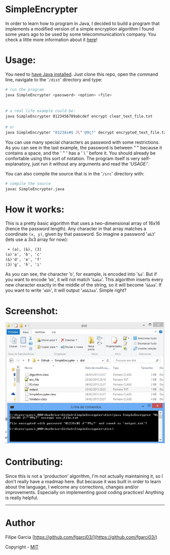 SimpleEncrypter
============
In order to learn how to program in Java, I decided to build a program that implements a modified version of a simple encryption algorithm I found some years ago to be used by some telecommunication’s company.
You check a little more information about it [here](http://filipe-garcia.com/blog/2015/02/encryption-algorithm-in-java)!


Usage:
============
You need to [have Java installed](https://www.java.com/en/download/help/download_options.xml). Just clone this repo, open the command line, navigate to the '<code>/dist</code>' directory and type:
```sh
# run the program
java SimpleEncrypter <password> <option> <file>


# a real life example could be:
java SimpleEncrypter 0123456789abcdef encrypt clear_text_file.txt

# or
java SimpleEncrypter "0123As#$ J\"'@9ç?" decrypt encrypted_text_file.txt
```
You can use many special characters as password with some restrictions. As you can see in the last example, the password is between " " because it contains a space, and the ' " ' has a ' \ ' before it. You should already be confortable using this sort of notation. The program itself is very self-explanatory, just run it without any arguments and read the '*USAGE:*'.

You can also compile the source that is in the '<code>/src</code>' directory with:
```sh
# compile the source
javac SimpleEncrypter.java 
```


How it works:
============
This is a pretty basic algorithm that uses a two-dimensional array of 16x16 (hence the password length). Any character in that array matches a coordinate <code>(x, y)</code>, given by that password. So imagine a password '<code>a&3</code>' (lets use a 3x3 array for now):
```
 + (a), (&), (3)
(a)'a', 'b', 'c'
(&)'d', 'e', 'f'
(3)'g', 'h', 'i'
```
As you can see, the character '<code>b</code>', for example, is encoded into '<code>&a</code>'. But if you want to encode '<code>bb</code>', it will not match '<code>&a&a</code>'. This algorithm inserts every new character exactly in the middle of the string, so it will become '<code>&&aa</code>'. If you want to write '<code>abh</code>', it will output '<code>a&&3aa</code>'. Simple right?


Screenshot:
============
![Screenshot](screen.jpg)


Contributing:
============
Since this is not a 'production' algorithm, I'm not actually maintaining it, so I don't really have a roadmap here. But because it was built in order to learn about the language, I welcome any corrections, changes and/or improvements. Especially on implementing good coding practices! Anything is really helpful.


___
Author
============
Filipe Garcia [https://github.com/fgarci03/](https://github.com/fgarci03/)

Copyright - [MIT](LICENSE.md)
